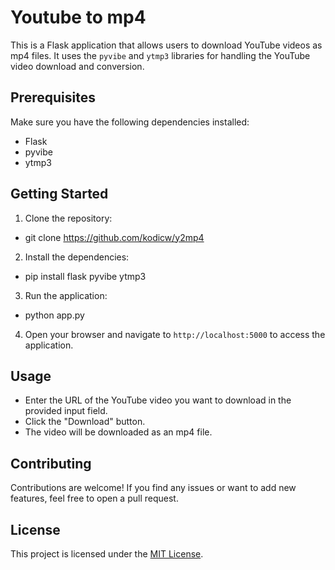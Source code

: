 # Youtube to mp4

This is a Flask application that allows users to download YouTube videos as mp4 files. It uses the `pyvibe` and `ytmp3` libraries for handling the YouTube video download and conversion.

## Prerequisites

Make sure you have the following dependencies installed:

- Flask
- pyvibe
- ytmp3

## Getting Started

1. Clone the repository:

- git clone https://github.com/kodicw/y2mp4

2. Install the dependencies:

- pip install flask pyvibe ytmp3


3. Run the application:

- python app.py


4. Open your browser and navigate to `http://localhost:5000` to access the application.

## Usage

- Enter the URL of the YouTube video you want to download in the provided input field.
- Click the "Download" button.
- The video will be downloaded as an mp4 file.

## Contributing

Contributions are welcome! If you find any issues or want to add new features, feel free to open a pull request.

## License

This project is licensed under the [MIT License](LICENSE).
